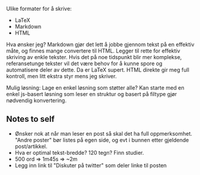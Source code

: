 Ulike formater for å skrive:
* LaTeX
* Markdown
* HTML

Hva ønsker jeg?
Markdown gjør det lett å jobbe gjennom tekst på en effektiv måte, og finnes mange convertere til HTML. Legger til rette for effektiv skriving av enkle tekster.
Hvis det på noe tidspunkt blir mer komplekse, referansetunge tekster vil det være behov for å kunne spore og automatisere deler av dette. Da er LaTeX supert.
HTML direkte gir meg full kontroll, men litt ekstra styr mens jeg skriver.

Mulig løsning:
Lage en enkel løsning som støtter alle?
Kan starte med en enkel js-basert løsning som leser en struktur og basert på filtype gjør nødvendig konvertering. 

## Notes to self
* Ønsker nok at når man leser en post så skal det ha full oppmerksomhet. "Andre poster" bør listes på egen side, og evt i bunnen etter gjeldende post/artikkel.
* Hva er optimal tekst-bredde? 120 tegn? Finn studier.
* 500 ord => 1m45s => ~2m
* Legg inn link til "Diskuter på twitter" som deler linke til posten